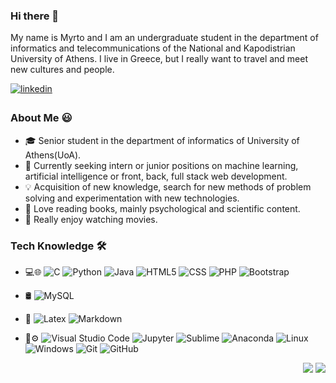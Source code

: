 ### Hi there 👋

My name is Myrto and I am an undergraduate student in the department of informatics and telecommunications of the National and Kapodistrian University of Athens. I live in Greece, but I really want to travel and meet new cultures and people.

<a href="https://www.linkedin.com/in/myrto-iglezou/" target="_blank">
<img src=https://img.shields.io/badge/linkedin-%231E77B5.svg?&style=for-the-badge&logo=linkedin&logoColor=white alt=linkedin style="margin-bottom: 5px;" />
</a>

### About Me 😃

- 🎓 Senior student in the department of informatics of University of Athens(UoA).
- 💼 Currently seeking intern or junior positions on machine learning, artificial intelligence or front, back, full stack web development.
- 💡 Acquisition of new knowledge, search for new methods of problem solving and experimentation with new technologies.
- 📖 Love reading books, mainly psychological and scientific content.
- 🎥 Really enjoy watching movies.

### Tech Knowledge 🛠️
- 💻🌐 
  ![C](https://img.shields.io/badge/-C-00599C?style=flat&logo=C&logoColor=white)
  ![Python](https://img.shields.io/badge/Python-3776AB?style=flat&logo=python&logoColor=white)
  ![Java](https://img.shields.io/badge/-Java-FF1B2D?style=flat&logo=Java&logoColor=white)
  ![HTML5](https://img.shields.io/badge/HTML5-E34F26?style=flat&logo=HTML5&logoColor=white)
  ![CSS](https://img.shields.io/badge/-CSS-0078D4?style=flat&logo=CSS3&logoColor=white)
  ![PHP](https://img.shields.io/badge/PHP-777BB4?style=flat&logo=php&logoColor=white)
  ![Bootstrap](https://img.shields.io/badge/-Bootstrap-563D7C?style=flat&logo=bootstrap&logoColor=white)

- 🛢
  ![MySQL](https://img.shields.io/badge/MySQL-4479A1.svg?&style=flat&logo=mysql&logoColor=white)
  
- 📝
  ![Latex](https://img.shields.io/badge/Latex-008080.svg?&style=flat&logo=latex&logoColor=white)
  ![Markdown](https://img.shields.io/badge/-Markdown-333333?style=flat&logo=markdown)
 
- 🔧⚙️
  ![Visual Studio Code](https://img.shields.io/badge/-Visual%20Studio%20Code-333333?style=flat&logo=visual-studio-code&logoColor=007ACC)
  ![Jupyter](https://img.shields.io/badge/Jupyter-F3631D.svg?&style=flat&logo=jupyter&logoColor=white)
  ![Sublime](https://img.shields.io/badge/Sublime-333333.svg?&style=flat&logo=sublime-text&logoColor=FF9800)
  ![Anaconda](https://img.shields.io/badge/Anaconda-42B029.svg?style=flat&logo=Anaconda&logoColor=white)
  ![Linux](https://img.shields.io/badge/Linux-FCC624.svg?style=flat&logo=Linux&logoColor=333333)
  ![Windows](https://img.shields.io/badge/-Windows-0078D4?style=flat&logo=Windows)
  ![Git](https://img.shields.io/badge/-Git-E34F26?style=flat&logo=git&logoColor=white)
  ![GitHub](https://img.shields.io/badge/-GitHub-black?style=flat&logo=github&logoColor=white)
  
<p align="right">
<img src="https://komarev.com/ghpvc/?username=Myrto-Iglezou&style=plastic&label=Views"><img>
<img src="https://badges.pufler.dev/visits/Myrto-Iglezou/Myrto-Iglezou?color=black&logo=github" />
</p>
